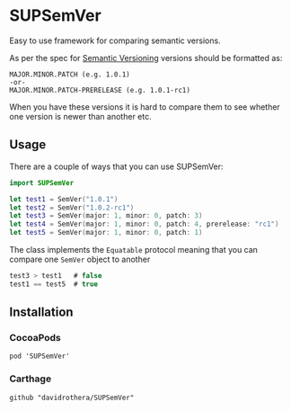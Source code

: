 # SUPSemVer

Easy to use framework for comparing semantic versions.

As per the spec for [Semantic Versioning](http://semver.org) versions should be formatted as:

```
MAJOR.MINOR.PATCH (e.g. 1.0.1)
-or-
MAJOR.MINOR.PATCH-PRERELEASE (e.g. 1.0.1-rc1)
```

When you have these versions it is hard to compare them to see whether one version is newer than another etc.

## Usage

There are a couple of ways that you can use SUPSemVer:

```swift
import SUPSemVer

let test1 = SemVer("1.0.1")
let test2 = SemVer("1.0.2-rc1")
let test3 = SemVer(major: 1, minor: 0, patch: 3)
let test4 = SemVer(major: 1, minor: 0, patch: 4, prerelease: "rc1")
let test5 = SemVer(major: 1, minor: 0, patch: 1)
```

The class implements the `Equatable` protocol meaning that you can compare one `SemVer` object to another

```swift
test3 > test1   # false
test1 == test5  # true
```

## Installation

### CocoaPods

```
pod 'SUPSemVer'
```

### Carthage

```
github "davidrothera/SUPSemVer"
```
